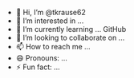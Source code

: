 - 👋 Hi, I’m @tkrause62
- 👀 I’m interested in ...
- 🌱 I’m currently learning ... GitHub 
- 💞️ I’m looking to collaborate on ...
- 📫 How to reach me ...
- 😄 Pronouns: ...
- ⚡ Fun fact: ...

<!---
tkrause62/tkrause62 is a ✨ special ✨ repository because its `README.md` (this file) appears on your GitHub profile.
You can click the Preview link to take a look at your changes.
--->
